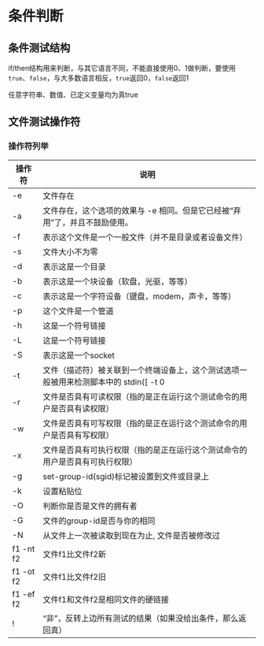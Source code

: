 # 条件判断
##  条件测试结构
if/then结构用来判断，与其它语言不同，不能直接使用0、1做判断，要使用`true`、`false`，与大多数语言相反，`true`返回0，`false`返回1

任意字符串、数值、已定义变量均为真true

## 文件测试操作符
### 操作符列举
操作符 | 说明
--- | ---
-e|	文件存在
-a|	文件存在，这个选项的效果与 -e 相同。但是它已经被“弃用”了，并且不鼓励使用。
-f|	表示这个文件是一个一般文件（并不是目录或者设备文件）
-s|	文件大小不为零
-d|	表示这是一个目录
-b|	表示这是一个块设备（软盘，光驱，等等）
-c|	表示这是一个字符设备（键盘，modem，声卡，等等）
-p|	这个文件是一个管道
-h|	这是一个符号链接
-L|	这是一个符号链接
-S|	表示这是一个socket
-t|	文件（描述符）被关联到一个终端设备上，这个测试选项一般被用来检测脚本中的 stdin([ -t  0 |]) 或者 stdout([ -t 1 ])是否来自于一个终端
-r|	文件是否具有可读权限（指的是正在运行这个测试命令的用户是否具有读权限）
-w|	文件是否具有可写权限（指的是正在运行这个测试命令的用户是否具有写权限）
-x|	文件是否具有可执行权限（指的是正在运行这个测试命令的用户是否具有可执行权限）
-g|	set-group-id(sgid)标记被设置到文件或目录上
-k|	设置粘贴位
-O|	判断你是否是文件的拥有者
-G|	文件的group-id是否与你的相同
-N|	从文件上一次被读取到现在为止, 文件是否被修改过
f1 -nt f2	|文件f1比文件f2新
f1 -ot f2	|文件f1比文件f2旧
f1 -ef f2  |文件f1和文件f2是相同文件的硬链接
!	|“非”，反转上边所有测试的结果（如果没给出条件，那么返回真） 
    





